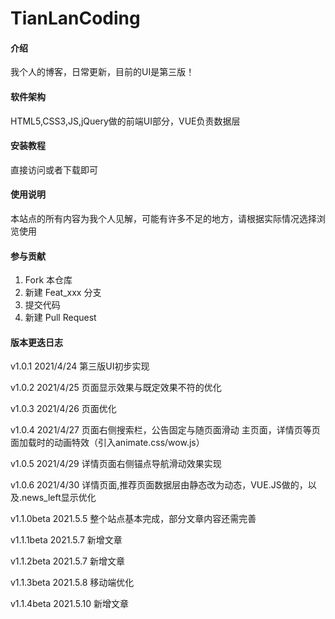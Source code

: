 # TianLanCoding

#### 介绍
我个人的博客，日常更新，目前的UI是第三版！

#### 软件架构
HTML5,CSS3,JS,jQuery做的前端UI部分，VUE负责数据层


#### 安装教程
直接访问或者下载即可

#### 使用说明
本站点的所有内容为我个人见解，可能有许多不足的地方，请根据实际情况选择浏览使用

#### 参与贡献

1.  Fork 本仓库
2.  新建 Feat_xxx 分支
3.  提交代码
4.  新建 Pull Request


#### 版本更迭日志
v1.0.1 2021/4/24 第三版UI初步实现

v1.0.2 2021/4/25 页面显示效果与既定效果不符的优化

v1.0.3 2021/4/26 页面优化

v1.0.4 2021/4/27 页面右侧搜索栏，公告固定与随页面滑动  主页面，详情页等页面加载时的动画特效（引入animate.css/wow.js）

v1.0.5 2021/4/29 详情页面右侧锚点导航滑动效果实现

v1.0.6 2021/4/30 详情页面,推荐页面数据层由静态改为动态，VUE.JS做的，以及.news_left显示优化

v1.1.0beta 2021.5.5 整个站点基本完成，部分文章内容还需完善

v1.1.1beta 2021.5.7 新增文章

v1.1.2beta 2021.5.7 新增文章

v1.1.3beta 2021.5.8 移动端优化

v1.1.4beta 2021.5.10 新增文章